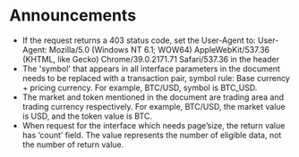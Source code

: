 # Announcements

*   If the request returns a 403 status code, set the User-Agent to: User-Agent: Mozilla/5.0 (Windows NT 6.1; WOW64) AppleWebKit/537.36 (KHTML, like Gecko) Chrome/39.0.2171.71 Safari/537.36 in the header
*   The 'symbol' that appears in all interface parameters in the document needs to be replaced with a transaction pair, symbol rule: Base currency + pricing currency. For example, BTC/USD, symbol is BTC_USD.
*   The market and token mentioned in the document are trading area and trading currency respectively. For example, BTC/USD, the market value is USD, and the token value is BTC.
*   When request for the interface which needs page’size, the return value has ‘count’ field. The value represents the number of eligible data, not the number of return value.

